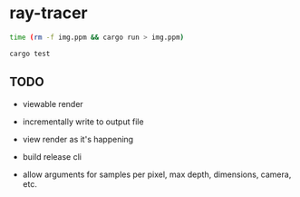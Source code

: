 # ray-tracer

```bash
time (rm -f img.ppm && cargo run > img.ppm)

cargo test
```

## TODO

- viewable render
- incrementally write to output file
- view render as it's happening

- build release cli
- allow arguments for samples per pixel, max depth, dimensions, camera, etc.
